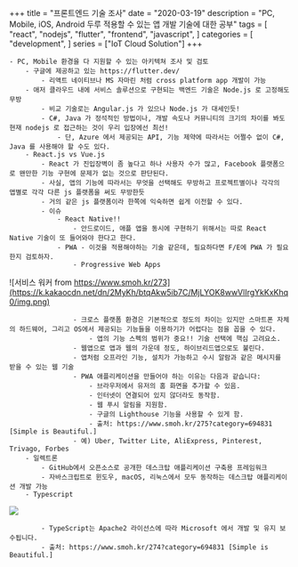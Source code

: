 +++
title = "프론트엔드 기술 조사"
date = "2020-03-19"
description = "PC, Mobile, iOS, Android 두루 적용할 수 있는 앱 개발 기술에 대한 공부"
tags = [
    "react",
    "nodejs",
    "flutter",
    "frontend",
    "javascript",
]
categories = [
    "development",
]
series = ["IoT Cloud Solution"]
+++

    - PC, Mobile 환경을 다 지원할 수 있는 아키텍쳐 조사 및 검토
        - 구글에 제공하고 있는 https://flutter.dev/
            - 리액트 네이티브나 MS 자마린 처럼 cross platform app 개발이 가능
        - 애저 클라우드 내에 서비스 솔루션으로 구현되는 백엔드 기술은 Node.js 로 고정해도 무방
            - 비교 기술로는 Angular.js 가 있으나 Node.js 가 대세인듯!
            - C#, Java 가 정석적인 방법이나, 개발 속도나 커뮤니티의 크기의 차이를 봐도 현재 nodejs 로 접근하는 것이 우리 입장에선 최선!
                - 단, Azure 에서 제공되는 API, 기능 제약에 따라서는 어쩔수 없이 C#, Java 를 사용해야 할 수도 있다.
        - React.js vs Vue.js
            - React 가 진입장벽이 좀 높다고 하나 사용자 수가 많고, Facebook 플랫폼으로 왠만한 기능 구현에 문제가 없는 것으로 판단된다.
            - 사실, 앱의 기능에 따라서는 무엇을 선택해도 무방하고 프로젝트별이나 각각의 앱별로 각각 다른 js 플랫폼을 써도 무방한듯
            - 거의 같은 js 플랫폼이라 한쪽에 익숙하면 쉽게 이전할 수 있다.
            - 이슈
                - React Native!!
                    - 안드로이드, 애플 앱을 동시에 구현하기 위해서는 따로 React Native 기술이 또 들어와야 한다고 한다.
                - PWA - 이것을 적용해야하는 기술 같은데, 필요하다면 F/E에 PWA 가 필요한지 검토하자.
                    - Progressive Web Apps
![서비스 워커 from https://www.smoh.kr/273](https://k.kakaocdn.net/dn/2MyKh/btqAkw5ib7C/MjLYOK8wwVlIrgYkKxKhq0/img.png)

                    - 크로스 플랫폼 환경은 기본적으로 정도의 차이는 있지만 스마트폰 자체의 하드웨어, 그리고 OS에서 제공되는 기능들을 이용하기가 어렵다는 점을 꼽을 수 있다.
                        - 앱의 기능 스펙의 범위가 중요!! 기술 선택에 핵심 고려요소.
                    - 웹앱으로 앱과 웹의 가운데 정도, 하이브리드앱으로도 불린다.
                    - 앱처럼 오프라인 기능, 설치가 가능하고 수시 알람과 같은 메시지를 받을 수 있는 웹 기술
                    - PWA 애플리케이션을 만들어야 하는 이유는 다음과 같습니다:
                        - 브라우저에서 유저의 홈 화면을 추가할 수 있음.
                        - 인터넷이 연결되어 있지 않더라도 동작함.
                        - 웹 푸시 알림을 지원함.
                        - 구글의 Lighthouse 기능을 사용할 수 있게 함.
                        - 출처: https://www.smoh.kr/275?category=694831 [Simple is Beautiful.]
                    - 예) Uber, Twitter Lite, AliExpress, Pinterest, Trivago, Forbes
        - 일렉트론
            - GitHub에서 오픈소스로 공개한 데스크탑 애플리케이션 구축용 프레임워크
            - 자바스크립트로 윈도우, macOS, 리눅스에서 모두 동작하는 데스크탑 애플리케이션 개발 가능
        - Typescript
![](https://k.kakaocdn.net/dn/5LBxu/btqAkTzpjWa/9RhM4CCOJKKuuKdLqs9bK1/img.png)

            - TypeScript는 Apache2 라이선스에 따라 Microsoft 에서 개발 및 유지 보수됩니다.
            - 출처: https://www.smoh.kr/274?category=694831 [Simple is Beautiful.]
